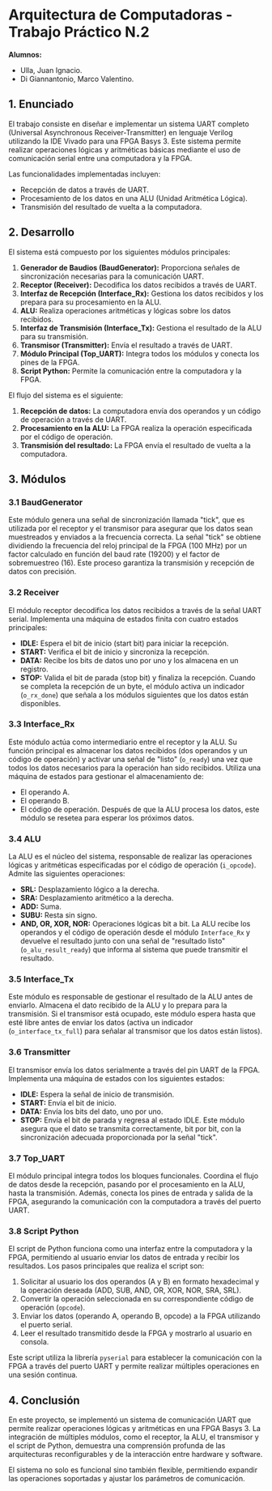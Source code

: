 # Arquitectura de Computadoras - Trabajo Práctico N.2

**Alumnos:**  
- Ulla, Juan Ignacio.  
- Di Giannantonio, Marco Valentino.

## 1. Enunciado

El trabajo consiste en diseñar e implementar un sistema UART completo (Universal Asynchronous Receiver-Transmitter) en lenguaje Verilog utilizando la IDE Vivado para una FPGA Basys 3. Este sistema permite realizar operaciones lógicas y aritméticas básicas mediante el uso de comunicación serial entre una computadora y la FPGA.

Las funcionalidades implementadas incluyen:
- Recepción de datos a través de UART.
- Procesamiento de los datos en una ALU (Unidad Aritmética Lógica).
- Transmisión del resultado de vuelta a la computadora.

## 2. Desarrollo

El sistema está compuesto por los siguientes módulos principales:
1. **Generador de Baudios (BaudGenerator):** Proporciona señales de sincronización necesarias para la comunicación UART.
2. **Receptor (Receiver):** Decodifica los datos recibidos a través de UART.
3. **Interfaz de Recepción (Interface_Rx):** Gestiona los datos recibidos y los prepara para su procesamiento en la ALU.
4. **ALU:** Realiza operaciones aritméticas y lógicas sobre los datos recibidos.
5. **Interfaz de Transmisión (Interface_Tx):** Gestiona el resultado de la ALU para su transmisión.
6. **Transmisor (Transmitter):** Envía el resultado a través de UART.
7. **Módulo Principal (Top_UART):** Integra todos los módulos y conecta los pines de la FPGA.
8. **Script Python:** Permite la comunicación entre la computadora y la FPGA.

El flujo del sistema es el siguiente:
1. **Recepción de datos:** La computadora envía dos operandos y un código de operación a través de UART.
2. **Procesamiento en la ALU:** La FPGA realiza la operación especificada por el código de operación.
3. **Transmisión del resultado:** La FPGA envía el resultado de vuelta a la computadora.

## 3. Módulos

### 3.1 BaudGenerator
Este módulo genera una señal de sincronización llamada "tick", que es utilizada por el receptor y el transmisor para asegurar que los datos sean muestreados y enviados a la frecuencia correcta. La señal "tick" se obtiene dividiendo la frecuencia del reloj principal de la FPGA (100 MHz) por un factor calculado en función del baud rate (19200) y el factor de sobremuestreo (16). Este proceso garantiza la transmisión y recepción de datos con precisión.

### 3.2 Receiver
El módulo receptor decodifica los datos recibidos a través de la señal UART serial. Implementa una máquina de estados finita con cuatro estados principales:
- **IDLE:** Espera el bit de inicio (start bit) para iniciar la recepción.
- **START:** Verifica el bit de inicio y sincroniza la recepción.
- **DATA:** Recibe los bits de datos uno por uno y los almacena en un registro.
- **STOP:** Valida el bit de parada (stop bit) y finaliza la recepción.
Cuando se completa la recepción de un byte, el módulo activa un indicador (`o_rx_done`) que señala a los módulos siguientes que los datos están disponibles.

### 3.3 Interface_Rx
Este módulo actúa como intermediario entre el receptor y la ALU. Su función principal es almacenar los datos recibidos (dos operandos y un código de operación) y activar una señal de "listo" (`o_ready`) una vez que todos los datos necesarios para la operación han sido recibidos. Utiliza una máquina de estados para gestionar el almacenamiento de:
- El operando A.
- El operando B.
- El código de operación.
Después de que la ALU procesa los datos, este módulo se resetea para esperar los próximos datos.

### 3.4 ALU
La ALU es el núcleo del sistema, responsable de realizar las operaciones lógicas y aritméticas especificadas por el código de operación (`i_opcode`). Admite las siguientes operaciones:
- **SRL:** Desplazamiento lógico a la derecha.
- **SRA:** Desplazamiento aritmético a la derecha.
- **ADD:** Suma.
- **SUBU:** Resta sin signo.
- **AND, OR, XOR, NOR:** Operaciones lógicas bit a bit.
La ALU recibe los operandos y el código de operación desde el módulo `Interface_Rx` y devuelve el resultado junto con una señal de "resultado listo" (`o_alu_result_ready`) que informa al sistema que puede transmitir el resultado.

### 3.5 Interface_Tx
Este módulo es responsable de gestionar el resultado de la ALU antes de enviarlo. Almacena el dato recibido de la ALU y lo prepara para la transmisión. Si el transmisor está ocupado, este módulo espera hasta que esté libre antes de enviar los datos (activa un indicador (`o_interface_tx_full`) para señalar al transmisor que los datos están listos).

### 3.6 Transmitter
El transmisor envía los datos serialmente a través del pin UART de la FPGA. Implementa una máquina de estados con los siguientes estados:
- **IDLE:** Espera la señal de inicio de transmisión.
- **START:** Envía el bit de inicio.
- **DATA:** Envía los bits del dato, uno por uno.
- **STOP:** Envía el bit de parada y regresa al estado IDLE.
Este módulo asegura que el dato se transmita correctamente, bit por bit, con la sincronización adecuada proporcionada por la señal "tick".

### 3.7 Top_UART
El módulo principal integra todos los bloques funcionales. Coordina el flujo de datos desde la recepción, pasando por el procesamiento en la ALU, hasta la transmisión. Además, conecta los pines de entrada y salida de la FPGA, asegurando la comunicación con la computadora a través del puerto UART.

### 3.8 Script Python
El script de Python funciona como una interfaz entre la computadora y la FPGA, permitiendo al usuario enviar los datos de entrada y recibir los resultados. Los pasos principales que realiza el script son:
1. Solicitar al usuario los dos operandos (A y B) en formato hexadecimal y la operación deseada (ADD, SUB, AND, OR, XOR, NOR, SRA, SRL).
2. Convertir la operación seleccionada en su correspondiente código de operación (`opcode`).
3. Enviar los datos (operando A, operando B, opcode) a la FPGA utilizando el puerto serial.
4. Leer el resultado transmitido desde la FPGA y mostrarlo al usuario en consola.

Este script utiliza la librería `pyserial` para establecer la comunicación con la FPGA a través del puerto UART y permite realizar múltiples operaciones en una sesión continua.

## 4. Conclusión

En este proyecto, se implementó un sistema de comunicación UART que permite realizar operaciones lógicas y aritméticas en una FPGA Basys 3. La integración de múltiples módulos, como el receptor, la ALU, el transmisor y el script de Python, demuestra una comprensión profunda de las arquitecturas reconfigurables y de la interacción entre hardware y software.

El sistema no solo es funcional sino también flexible, permitiendo expandir las operaciones soportadas y ajustar los parámetros de comunicación.

